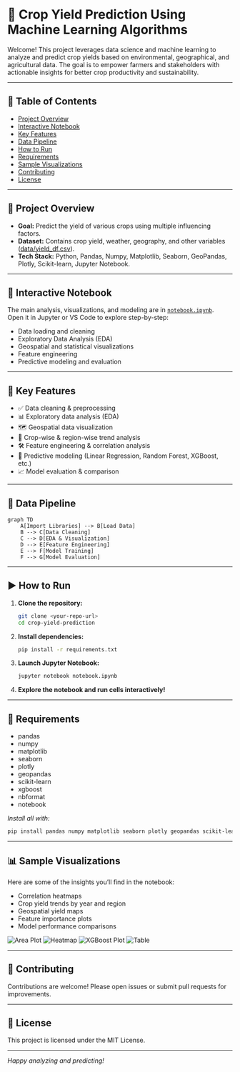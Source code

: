 # 🌾 Crop Yield Prediction Using Machine Learning Algorithms

Welcome! This project leverages data science and machine learning to analyze and predict crop yields based on environmental, geographical, and agricultural data. The goal is to empower farmers and stakeholders with actionable insights for better crop productivity and sustainability.

---

## 🚀 Table of Contents

- [Project Overview](#project-overview)
- [Interactive Notebook](#interactive-notebook)
- [Key Features](#key-features)
- [Data Pipeline](#data-pipeline)
- [How to Run](#how-to-run)
- [Requirements](#requirements)
- [Sample Visualizations](#sample-visualizations)
- [Contributing](#contributing)
- [License](#license)

---

## 📁 Project Overview

- **Goal:** Predict the yield of various crops using multiple influencing factors.
- **Dataset:** Contains crop yield, weather, geography, and other variables ([data/yield_df.csv](data/yield_df.csv)).
- **Tech Stack:** Python, Pandas, Numpy, Matplotlib, Seaborn, GeoPandas, Plotly, Scikit-learn, Jupyter Notebook.

---

## 📓 Interactive Notebook

The main analysis, visualizations, and modeling are in [`notebook.ipynb`](notebook.ipynb).  
Open it in Jupyter or VS Code to explore step-by-step:

- Data loading and cleaning
- Exploratory Data Analysis (EDA)
- Geospatial and statistical visualizations
- Feature engineering
- Predictive modeling and evaluation

---

## 🧪 Key Features

- ✅ Data cleaning & preprocessing
- 📊 Exploratory data analysis (EDA)
- 🗺️ Geospatial data visualization
- 🌱 Crop-wise & region-wise trend analysis
- 🛠️ Feature engineering & correlation analysis
- 🤖 Predictive modeling (Linear Regression, Random Forest, XGBoost, etc.)
- 📈 Model evaluation & comparison

---

## 🔄 Data Pipeline

```mermaid
graph TD
    A[Import Libraries] --> B[Load Data]
    B --> C[Data Cleaning]
    C --> D[EDA & Visualization]
    D --> E[Feature Engineering]
    E --> F[Model Training]
    F --> G[Model Evaluation]
```

---

## ▶️ How to Run

1. **Clone the repository:**
    ```bash
    git clone <your-repo-url>
    cd crop-yield-prediction
    ```

2. **Install dependencies:**
    ```bash
    pip install -r requirements.txt
    ```

3. **Launch Jupyter Notebook:**
    ```bash
    jupyter notebook notebook.ipynb
    ```

4. **Explore the notebook and run cells interactively!**

---

## 🧾 Requirements

- pandas  
- numpy  
- matplotlib  
- seaborn  
- plotly  
- geopandas  
- scikit-learn  
- xgboost  
- nbformat
- notebook

*Install all with:*
```bash
pip install pandas numpy matplotlib seaborn plotly geopandas scikit-learn xgboost nbformat notebook
```

---

## 📊 Sample Visualizations

Here are some of the insights you’ll find in the notebook:

- Correlation heatmaps
- Crop yield trends by year and region
- Geospatial yield maps
- Feature importance plots
- Model performance comparisons

![Area Plot](Images/area_plot.png)
![Heatmap](Images/heatmap.png)
![XGBoost Plot](Images/XGBoost_plot.png)
![Table](Images/table.png)

---

## 🤝 Contributing

Contributions are welcome! Please open issues or submit pull requests for improvements.

---

## 📜 License

This project is licensed under the MIT License.

---

*Happy analyzing and predicting!*